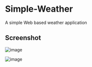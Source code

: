 # Simple-Weather
 A simple Web based weather application 

## Screenshot 

![image](https://github.com/tanaybhomia/Simple-Weather/assets/71910027/404f27dd-a9ec-461d-b38b-c19beb3a3ece)

![image](https://github.com/tanaybhomia/Simple-Weather/assets/71910027/702b808a-174a-4064-b722-559d1a3979d0)
